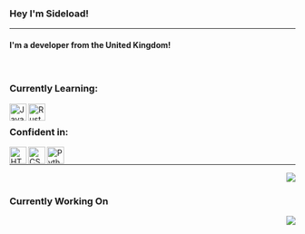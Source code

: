
<h3 align="left">

   Hey I'm Sideload! 

</h3>


<hr>

<h4 align="left">
     I'm a developer from the United Kingdom! <br>
</h4>

<br />

### Currently Learning:
<a href="https://www.java.com/en/">
     <img
         align="left" alt="Java" width="30px" height="30" 
         src="https://img.icons8.com/color/48/000000/java-coffee-cup-logo--v2.png"
     />
</a>

<a href="https://www.rust-lang.org/">
     <img
          align="left" alt="Rust" width="30" height="30"
          src="https://icons8.com/icon/haeAxVQEIg0F/rust-programming-language"
     />
</a>

<br />

### Confident in:

<a href="https://html.com/">
     <img
          align="left" alt="HTML" width="30" height="30"
          src="https://img.icons8.com/color/48/000000/html-5--v1.png"
     />
</a>

<a href="https://www.w3.org/Style/CSS/">
     <img
          align="left" alt="CSS" width="30" height="30"
          src="https://img.icons8.com/color/48/000000/css3.png"
     />
</a>

<a href="https://www.python.org/">
     <img
          align="left" alt="Python" width="30" height="30"
          src="https://icons8.com/icon/13441/pytho)"
     />
</a>

<br />

<hr>

<img align="right"
     src="https://github-readme-stats.vercel.app/api?username=sideloads&show_icons=true&theme=tokyonight"
/>

<br />

### Currently Working On

<img align="right"
     src="https://github-readme-stats.vercel.app/api/pin/?username=sideloads&repo=Synergy&theme=tokyonight"
/>
